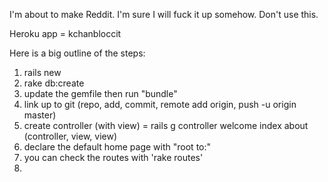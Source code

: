 I'm about to make Reddit. I'm sure I will fuck it up somehow. Don't use this.

Heroku app = kchanbloccit

Here is a big outline of the steps:

1. rails new
2. rake db:create
3. update the gemfile then run "bundle"
4. link up to git (repo, add, commit, remote add origin, push -u origin master)
5. create controller (with view) = rails g controller welcome index about (controller, view, view)
6. declare the default home page with "root to:"
7. you can check the routes with 'rake routes'
8. 